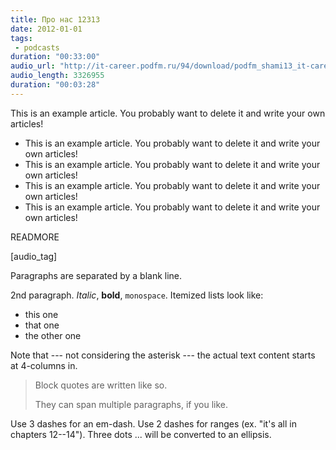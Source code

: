 ```yaml
---
title: Про нас 12313
date: 2012-01-01
tags: 
 - podcasts
duration: "00:33:00"
audio_url: "http://it-career.podfm.ru/94/download/podfm_shami13_it-career_88.mp3?stat=rss&soundirect=1"
audio_length: 3326955
duration: "00:03:28"
---
```


This is an example article. You probably want to delete it and write your own articles!

 * This is an example article. You probably want to delete it and write your own articles!
 * This is an example article. You probably want to delete it and write your own articles!
 * This is an example article. You probably want to delete it and write your own articles!
 * This is an example article. You probably want to delete it and write your own articles!
 
READMORE

[audio_tag]

Paragraphs are separated by a blank line.

2nd paragraph. *Italic*, **bold**, `monospace`. Itemized lists
look like:

  * this one
  * that one
  * the other one

Note that --- not considering the asterisk --- the actual text
content starts at 4-columns in.

> Block quotes are
> written like so.
>
> They can span multiple paragraphs,
> if you like.

Use 3 dashes for an em-dash. Use 2 dashes for ranges (ex. "it's all in
chapters 12--14"). Three dots ... will be converted to an ellipsis.